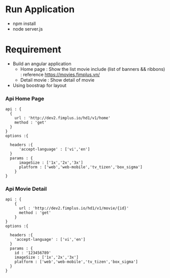# Run Application
  * npm install
  * node server.js

# Requirement
  * Build an angular application
     * Home page : Show the list movie include (list of banners && ribbons) : reference https://movies.fimplus.vn/
     * Detail movie : Show detail of movie
  * Using boostrap for layout



### Api Home Page
```
api : {
  {
    url : 'http://dev2.fimplus.io/hd1/v1/home'
    method : 'get'
  }
}
options :{

  headers :{
      'accept-language' : ['vi','en']
  }
  params : {
      imageSize : ['1x','2x','3x']
      platform : ['web','web-mobile','tv_tizen','box_sigma']
    }
}
```

### Api Movie Detail
```
api : {
    {
      url : 'http://dev2.fimplus.io/hd1/v1/movie/{id}'
      method : 'get'
    }
}
options :{

  headers :{
    'accept-language' : ['vi','en']
  }
  params : {
    id : '123456789'
    imageSize : ['1x','2x','3x']
    platform : ['web','web-mobile','tv_tizen','box_sigma']
  }
}
```